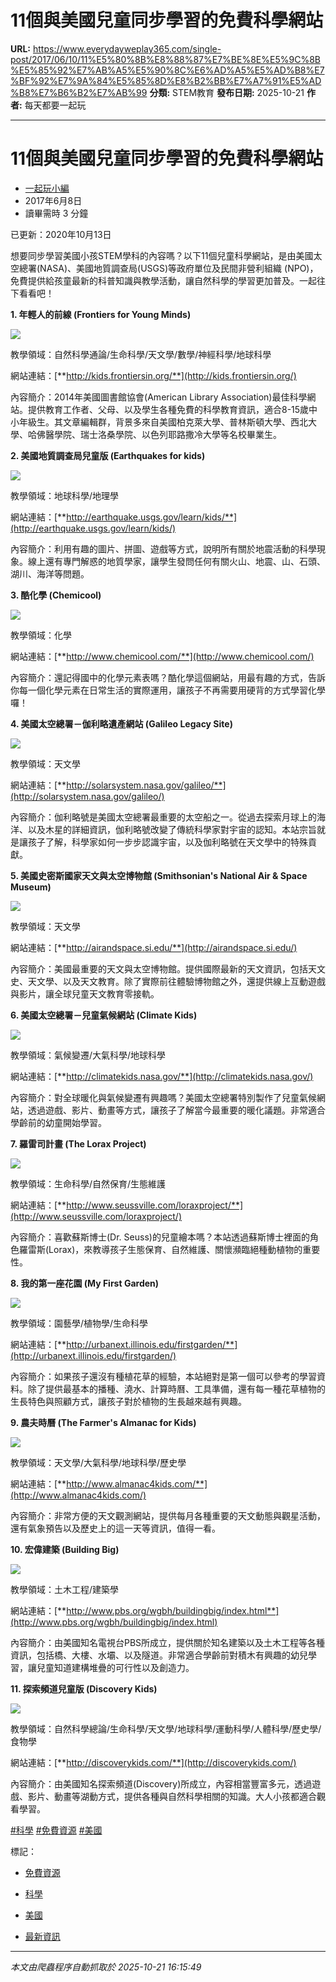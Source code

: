# 11個與美國兒童同步學習的免費科學網站

**URL:** https://www.everydayweplay365.com/single-post/2017/06/10/11%E5%80%8B%E8%88%87%E7%BE%8E%E5%9C%8B%E5%85%92%E7%AB%A5%E5%90%8C%E6%AD%A5%E5%AD%B8%E7%BF%92%E7%9A%84%E5%85%8D%E8%B2%BB%E7%A7%91%E5%AD%B8%E7%B6%B2%E7%AB%99
**分類:** STEM教育
**發布日期:** 2025-10-21
**作者:** 每天都要一起玩

---

# 11個與美國兒童同步學習的免費科學網站

  * [一起玩小編](https://www.everydayweplay365.com/profile/7ed3b36a-475d-4d3d-b219-ead5fbbcccf1/profile)
  * 2017年6月8日
  * 讀畢需時 3 分鐘



已更新：2020年10月13日

想要同步學習美國小孩STEM學科的內容嗎？以下11個兒童科學網站，是由美國太空總署(NASA)、美國地質調查局(USGS)等政府單位及民間非營利組織 (NPO)，免費提供給孩童最新的科普知識與教學活動，讓自然科學的學習更加普及。一起往下看看吧！

**1\. 年輕人的前線 (Frontiers for Young Minds)**

![](https://static.wixstatic.com/media/d57202_f080402bcbef4b8cbbb2d4273949fb76~mv2.png/v1/fill/w_49,h_19,al_c,q_85,usm_0.66_1.00_0.01,blur_2,enc_avif,quality_auto/d57202_f080402bcbef4b8cbbb2d4273949fb76~mv2.png)

教學領域：自然科學通論/生命科學/天文學/數學/神經科學/地球科學

網站連結：[**http://kids.frontiersin.org/**](http://kids.frontiersin.org/)

內容簡介：2014年美國圖書館協會(American Library Association)最佳科學網站。提供教育工作者、父母、以及學生各種免費的科學教育資訊，適合8-15歲中小年級生。其文章編輯群，背景多來自美國柏克萊大學、普林斯頓大學、西北大學、哈佛醫學院、瑞士洛桑學院、以色列耶路撒冷大學等名校畢業生。

**2\. 美國地質調查局兒童版 (Earthquakes for kids)**

![](https://static.wixstatic.com/media/d57202_75ce607958d9434690ca278bfce03e43~mv2.png/v1/fill/w_122,h_90,al_c,q_85,usm_0.66_1.00_0.01,blur_2,enc_avif,quality_auto/d57202_75ce607958d9434690ca278bfce03e43~mv2.png)

教學領域：地球科學/地理學

網站連結：[**http://earthquake.usgs.gov/learn/kids/**](http://earthquake.usgs.gov/learn/kids/)

內容簡介：利用有趣的圖片、拼圖、遊戲等方式，說明所有關於地震活動的科學現象。線上還有專門解惑的地質學家，讓學生發問任何有關火山、地震、山、石頭、湖川、海洋等問題。

**3\. 酷化學 (Chemicool)**

![](https://static.wixstatic.com/media/d57202_9b9118a1694a43788713fae207597a94~mv2.png/v1/fill/w_75,h_46,al_c,q_85,usm_0.66_1.00_0.01,blur_2,enc_avif,quality_auto/d57202_9b9118a1694a43788713fae207597a94~mv2.png)

教學領域：化學

網站連結：[**http://www.chemicool.com/**](http://www.chemicool.com/)

內容簡介：還記得國中的化學元素表嗎？酷化學這個網站，用最有趣的方式，告訴你每一個化學元素在日常生活的實際運用，讓孩子不再需要用硬背的方式學習化學囉！

**4\. 美國太空總署－伽利略遺產網站 (Galileo Legacy Site)**

![](https://static.wixstatic.com/media/d57202_3a0cffe6e96b4220b4205fabb430cc6d~mv2.png/v1/fill/w_67,h_54,al_c,q_85,usm_0.66_1.00_0.01,blur_2,enc_avif,quality_auto/d57202_3a0cffe6e96b4220b4205fabb430cc6d~mv2.png)

教學領域：天文學

網站連結：[**http://solarsystem.nasa.gov/galileo/**](http://solarsystem.nasa.gov/galileo/)

內容簡介：伽利略號是美國太空總署最重要的太空船之一。從過去探索月球上的海洋、以及木星的詳細資訊，伽利略號改變了傳統科學家對宇宙的認知。本站宗旨就是讓孩子了解，科學家如何一步步認識宇宙，以及伽利略號在天文學中的特殊貢獻。

**5\. 美國史密斯國家天文與太空博物館 (Smithsonian's National Air & Space Museum)**

![](https://static.wixstatic.com/media/d57202_8b582c5561fe4ee08dbd27e92316021f~mv2.png/v1/fill/w_75,h_62,al_c,q_85,usm_0.66_1.00_0.01,blur_2,enc_avif,quality_auto/d57202_8b582c5561fe4ee08dbd27e92316021f~mv2.png)

教學領域：天文學

網站連結：[**http://airandspace.si.edu/**](http://airandspace.si.edu/)

內容簡介：美國最重要的天文與太空博物館。提供國際最新的天文資訊，包括天文史、天文學、以及天文教育。除了實際前往體驗博物館之外，還提供線上互動遊戲與影片，讓全球兒童天文教育零接軌。

**6\. 美國太空總署－兒童氣候網站 (Climate Kids)**

![](https://static.wixstatic.com/media/d57202_e1e7365597a44b499063d265a2d85d90~mv2.png/v1/fill/w_75,h_71,al_c,q_85,usm_0.66_1.00_0.01,blur_2,enc_avif,quality_auto/d57202_e1e7365597a44b499063d265a2d85d90~mv2.png)

教學領域：氣候變遷/大氣科學/地球科學

網站連結：[**http://climatekids.nasa.gov/**](http://climatekids.nasa.gov/)

內容簡介：對全球暖化與氣候變遷有興趣嗎？美國太空總署特別製作了兒童氣候網站，透過遊戲、影片、動畫等方式，讓孩子了解當今最重要的暖化議題。非常適合學齡前的幼童開始學習。

**7\. 羅雷司計畫 (The Lorax Project)**

![](https://static.wixstatic.com/media/d57202_4cc9761c23ba4f96a0af0fad589d3710~mv2.png/v1/fill/w_75,h_61,al_c,q_85,usm_0.66_1.00_0.01,blur_2,enc_avif,quality_auto/d57202_4cc9761c23ba4f96a0af0fad589d3710~mv2.png)

教學領域：生命科學/自然保育/生態維護

網站連結：[**http://www.seussville.com/loraxproject/**](http://www.seussville.com/loraxproject/)

內容簡介：喜歡蘇斯博士(Dr. Seuss)的兒童繪本嗎？本站透過蘇斯博士裡面的角色羅雷斯(Lorax)，來教導孩子生態保育、自然維護、關懷瀕臨絕種動植物的重要性。

**8\. 我的第一座花園 (My First Garden)**

![](https://static.wixstatic.com/media/d57202_455d838381c242e5a26d327a8b08e74d~mv2.png/v1/fill/w_75,h_52,al_c,q_85,usm_0.66_1.00_0.01,blur_2,enc_avif,quality_auto/d57202_455d838381c242e5a26d327a8b08e74d~mv2.png)

教學領域：園藝學/植物學/生命科學

網站連結：[**http://urbanext.illinois.edu/firstgarden/**](http://urbanext.illinois.edu/firstgarden/)

內容簡介：如果孩子還沒有種植花草的經驗，本站絕對是第一個可以參考的學習資料。除了提供最基本的播種、澆水、計算時曆、工具準備，還有每一種花草植物的生長特色與照顧方式，讓孩子對於植物的生長越來越有興趣。

**9\. 農夫時曆 (The Farmer's Almanac for Kids)**

![](https://static.wixstatic.com/media/d57202_f34a31c39fcb47098e42a6e3cfedcd93~mv2.png/v1/fill/w_75,h_46,al_c,q_85,usm_0.66_1.00_0.01,blur_2,enc_avif,quality_auto/d57202_f34a31c39fcb47098e42a6e3cfedcd93~mv2.png)

教學領域：天文學/大氣科學/地球科學/歷史學

網站連結：[**http://www.almanac4kids.com/**](http://www.almanac4kids.com/)

內容簡介：非常方便的天文觀測網站，提供每月各種重要的天文動態與觀星活動，還有氣象預告以及歷史上的這一天等資訊，值得一看。

**10\. 宏偉建築 (Building Big)**

![](https://static.wixstatic.com/media/d57202_c7c1dcf2b0ce4468a41c3a8b2e1eac84~mv2.png/v1/fill/w_75,h_43,al_c,q_85,usm_0.66_1.00_0.01,blur_2,enc_avif,quality_auto/d57202_c7c1dcf2b0ce4468a41c3a8b2e1eac84~mv2.png)

教學領域：土木工程/建築學

網站連結：[**http://www.pbs.org/wgbh/buildingbig/index.html**](http://www.pbs.org/wgbh/buildingbig/index.html)

內容簡介：由美國知名電視台PBS所成立，提供關於知名建築以及土木工程等各種資訊，包括橋、大樓、水壩、以及隧道。非常適合學齡前對積木有興趣的幼兒學習，讓兒童知道建構堆疊的可行性以及創造力。

**11\. 探索頻道兒童版 (Discovery Kids)**

![](https://static.wixstatic.com/media/d57202_5db5ef3cca9e44f9bdc2f3ea59555b57~mv2.png/v1/fill/w_75,h_43,al_c,q_85,usm_0.66_1.00_0.01,blur_2,enc_avif,quality_auto/d57202_5db5ef3cca9e44f9bdc2f3ea59555b57~mv2.png)

教學領域：自然科學總論/生命科學/天文學/地球科學/運動科學/人體科學/歷史學/食物學

網站連結：[**http://discoverykids.com/**](http://discoverykids.com/)

內容簡介：由美國知名探索頻道(Discovery)所成立，內容相當豐富多元，透過遊戲、影片、動畫等湖動方式，提供各種與自然科學相關的知識。大人小孩都適合觀看學習。

[#科學](https://www.everydayweplay365.com/home/hashtags/科學) [#免費資源](https://www.everydayweplay365.com/home/hashtags/免費資源) [#美國](https://www.everydayweplay365.com/home/hashtags/美國)

標記：

  * [免費資源](https://www.everydayweplay365.com/home/tags/免費資源)
  * [科學](https://www.everydayweplay365.com/home/tags/科學)
  * [美國](https://www.everydayweplay365.com/home/tags/美國)



  * [最新資訊](https://www.everydayweplay365.com/home/categories/最新資訊)




---

*本文由爬蟲程序自動抓取於 2025-10-21 16:15:49*

